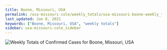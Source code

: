 ```yaml
---
title: Boone, Missouri, USA
permalink: /usa-missouri-cole/weekly_totals/usa-missouri-boone-weekly_totals.html
last_updated: Jan 8, 2021
keywords: ["Boone, Missouri, USA", "weekly totals"]
sidebar: usa-missouri-cole_sidebar
---
```


![Weekly Totals of Confirmed Cases for Boone, Missouri, USA](/covid_tracker/images/graphs/usa-missouri-boone-weekly_totals_graph.png)
